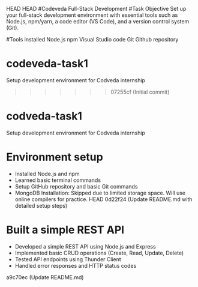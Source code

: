  HEAD
HEAD
#Codeveda Full-Stack Development 
#Task Objective
Set up your full-stack development environment with
essential tools such as Node.js, npm/yarn, a code
editor (VS Code), and a version control system (Git).

#Tools installed
Node.js
npm
Visual Studio code
Git
Github repository


# codeveda-task1
Setup development environment for Codveda internship
>>>>>>> 07255cf (Initial commit)

# codveda-task1
Setup development environment for Codveda internship

# Environment setup
- Installed Node.js and npm
- Learned basic terminal commands
- Setup GitHub repository and basic Git commands
- MongoDB Installation: Skipped due to limited storage space. Will use online compilers for practice.
 HEAD
 0d22f24 (Update README.md with detailed setup steps)


# Built a simple REST API
- Developed a simple REST API using Node.js and Express
- Implemented basic CRUD operations (Create, Read, Update, Delete)
- Tested API endpoints using Thunder Client
- Handled error responses and HTTP status codes

 a9c70ec (Update README.md)
